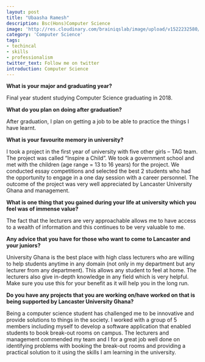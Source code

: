 ```yaml
---
layout: post
title: "Ubaasha Ramesh"
description: Bsc(Hons)Computer Science
image: 'http://res.cloudinary.com/brainiqslab/image/upload/v1522232580/ub_t0fyuh.png'
category: 'Computer Science'
tags:
- techincal
- skills
- professionalism
twitter_text: Follow me on twitter
introduction: Computer Science
---
```


**What is your major and graduating year?**

Final year student studying Computer Science graduating in 2018.

 **What do you plan on doing after graduation?**
 
 After graduation, I plan on getting a job to be able to practice the things I have learnt. 

 **What is your favourite memory in university?**
 
I took a project in the first year of university with five other girls – TAG team. The project was called “Inspire a Child”. We took a government school and met with the children (age range = 13 to 16 years) for the project. We conducted essay competitions and selected the best 2 students who had the opportunity to engage in a one day session with a career personnel. The outcome of the project was very well appreciated by Lancaster University Ghana and management.

 **What is one thing that you gained during your life at university which you feel was of immense value?**
 
 The fact that the lecturers are very approachable allows me to have access to a wealth of information and this continues to be very valuable to me. 

**Any advice that you have for those who want to come to Lancaster and your juniors?**

University Ghana is the best place with high class lecturers who are willing to help students anytime in any domain (not only in my department but any lecturer from any department). This allows any student to feel at home. The lecturers also give in-depth knowledge in any field which is very helpful. Make sure you use this for your benefit as it will help you in the long run. 


**Do you have any projects that you are working on/have worked on that is being supported by Lancaster University Ghana?**

Being a computer science student has challenged me to be innovative and provide solutions to things in the society. I worked with a group of 5 members including myself to develop a software application that enabled students to book break-out rooms on campus. The lecturers and management commended my team and I for a great job well done on identifying problems with booking the break-out rooms and providing a practical solution to it using the skills I am learning in the university. 

